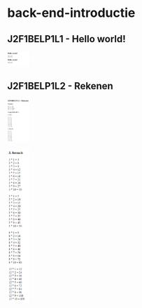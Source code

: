 # back-end-introductie
## J2F1BELP1L1 - Hello world!
<img
    src="/screenshots/hello-world-screenshot.png"
    alt="screenshot van hello-world"
    title="hello world"
    style="display: inline-block; margin: 0 auto; max-width: 50px">

## J2F1BELP1L2 - Rekenen
<img
    src="/screenshots/rekenen-screenshot-1.png"
    alt="screenshot van rekenen 1"
    title="rekenen 1"
    style="display: inline-block; margin: 0 auto; max-width: 50px">

<img
    src="/screenshots/rekenen-screenshot-2.png"
    alt="screenshot van rekenen 2"
    title="rekenen 2"
    style="display: inline-block; margin: 0 auto; max-width: 50px">

